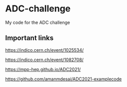 # ADC-challenge
My code for the ADC challenge




## Important links

https://indico.cern.ch/event/1025534/

https://indico.cern.ch/event/1082708/

https://mpp-hep.github.io/ADC2021/

https://github.com/amanmdesai/ADC2021-examplecode
